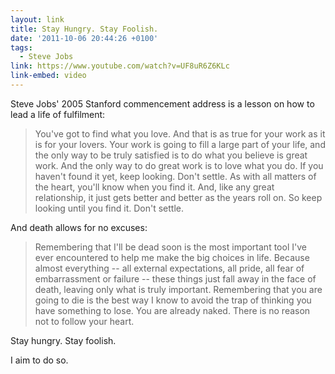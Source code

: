 ```yaml
---
layout: link
title: Stay Hungry. Stay Foolish.
date: '2011-10-06 20:44:26 +0100'
tags:
  - Steve Jobs
link: https://www.youtube.com/watch?v=UF8uR6Z6KLc
link-embed: video
---
```

Steve Jobs' 2005 Stanford commencement address is a lesson on how to lead a life of fulfilment:

> You've got to find what you love. And that is as true for your work as it is for your lovers. Your work is going to fill a large part of your life, and the only way to be truly satisfied is to do what you believe is great work. And the only way to do great work is to love what you do. If you haven't found it yet, keep looking. Don't settle. As with all matters of the heart, you'll know when you find it. And, like any great relationship, it just gets better and better as the years roll on. So keep looking until you find it. Don't settle.

And death allows for no excuses:

> Remembering that I'll be dead soon is the most important tool I've ever encountered to help me make the big choices in life. Because almost everything -- all external expectations, all pride, all fear of embarrassment or failure -- these things just fall away in the face of death, leaving only what is truly important. Remembering that you are going to die is the best way I know to avoid the trap of thinking you have something to lose. You are already naked. There is no reason not to follow your heart.

Stay hungry. Stay foolish.

I aim to do so.